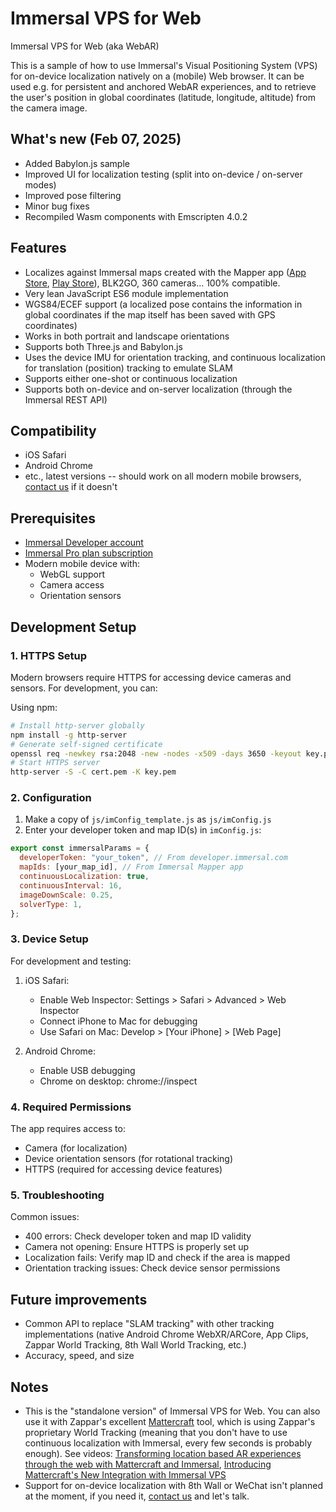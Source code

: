 # Immersal VPS for Web
Immersal VPS for Web (aka WebAR)

This is a sample of how to use Immersal's Visual Positioning System (VPS) for on-device localization natively on a (mobile) Web browser. It can be used e.g. for persistent and anchored WebAR experiences, and to retrieve the user's position in global coordinates (latitude, longitude, altitude) from the camera image.

## What's new (Feb 07, 2025)

- Added Babylon.js sample
- Improved UI for localization testing (split into on-device / on-server modes)
- Improved pose filtering
- Minor bug fixes
- Recompiled Wasm components with Emscripten 4.0.2

## Features

- Localizes against Immersal maps created with the Mapper app ([App Store](https://apps.apple.com/app/immersal-mapper/id1466607906), [Play Store](https://play.google.com/store/apps/details?id=com.immersal.sdk.mapper)), BLK2GO, 360 cameras... 100% compatible.
- Very lean JavaScript ES6 module implementation
- WGS84/ECEF support (a localized pose contains the information in global coordinates if the map itself has been saved with GPS coordinates)
- Works in both portrait and landscape orientations
- Supports both Three.js and Babylon.js
- Uses the device IMU for orientation tracking, and continuous localization for translation (position) tracking to emulate SLAM
- Supports either one-shot or continuous localization
- Supports both on-device and on-server localization (through the Immersal REST API)

## Compatibility

- iOS Safari
- Android Chrome
- etc., latest versions -- should work on all modern mobile browsers, [contact us](mailto:support@immersal.com) if it doesn't

## Prerequisites

- [Immersal Developer account](https://developer.immersal.com/)
- [Immersal Pro plan subscription](https://developer.immersal.com/pricing/)
- Modern mobile device with:
  - WebGL support
  - Camera access
  - Orientation sensors

## Development Setup

### 1. HTTPS Setup
Modern browsers require HTTPS for accessing device cameras and sensors. For development, you can:

Using npm:
```bash
# Install http-server globally
npm install -g http-server
# Generate self-signed certificate
openssl req -newkey rsa:2048 -new -nodes -x509 -days 3650 -keyout key.pem -out cert.pem
# Start HTTPS server
http-server -S -C cert.pem -K key.pem
```

### 2. Configuration
1. Make a copy of `js/imConfig_template.js` as `js/imConfig.js`
2. Enter your developer token and map ID(s) in `imConfig.js`:
```javascript
export const immersalParams = {
  developerToken: "your_token", // From developer.immersal.com
  mapIds: [your_map_id], // From Immersal Mapper app
  continuousLocalization: true,
  continuousInterval: 16,
  imageDownScale: 0.25,
  solverType: 1,
};
```

### 3. Device Setup
For development and testing:
1. iOS Safari:
   - Enable Web Inspector: Settings > Safari > Advanced > Web Inspector
   - Connect iPhone to Mac for debugging
   - Use Safari on Mac: Develop > [Your iPhone] > [Web Page]

2. Android Chrome:
   - Enable USB debugging
   - Chrome on desktop: chrome://inspect

### 4. Required Permissions
The app requires access to:
- Camera (for localization)
- Device orientation sensors (for rotational tracking)
- HTTPS (required for accessing device features)

### 5. Troubleshooting
Common issues:
- 400 errors: Check developer token and map ID validity
- Camera not opening: Ensure HTTPS is properly set up
- Localization fails: Verify map ID and check if the area is mapped
- Orientation tracking issues: Check device sensor permissions

## Future improvements

- Common API to replace "SLAM tracking" with other tracking implementations (native Android Chrome WebXR/ARCore, App Clips, Zappar World Tracking, 8th Wall World Tracking, etc.)
- Accuracy, speed, and size

## Notes

- This is the "standalone version" of Immersal VPS for Web. You can also use it with Zappar's excellent [Mattercraft](https://zap.works/mattercraft/) tool, which is using Zappar's proprietary World Tracking (meaning that you don't have to use continuous localization with Immersal, every few seconds is probably enough). See videos: [Transforming location based AR experiences through the web with Mattercraft and Immersal](https://youtu.be/G0wbBQzFZJ0?si=wms08zdgDluagk5f), [Introducing Mattercraft's New Integration with Immersal VPS](https://youtu.be/39_lao6icSI?si=oyA05ySZnckTHrQ6)
- Support for on-device localization with 8th Wall or WeChat isn't planned at the moment, if you need it, [contact us](mailto:support@immersal.com) and let's talk.